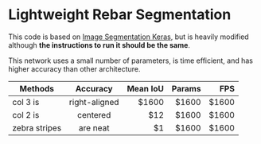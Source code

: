 # Lightweight Rebar Segmentation

This code is based on [Image Segmentation Keras](https://github.com/divamgupta/image-segmentation-keras), but is heavily modified although **the instructions to run it should be the same**.

This network uses a small number of parameters, is time efficient, and has higher accuracy than other architecture.

| Methods       |  Accuracy     | Mean IoU  | Params | FPS|
| ------------- |:-------------:| -----:|-----:|-----:|
| col 3 is      | right-aligned | $1600 |$1600 |$1600 |
| col 2 is      | centered      |   $12 |$1600 |$1600 |
| zebra stripes | are neat      |    $1 |$1600 |$1600 |
